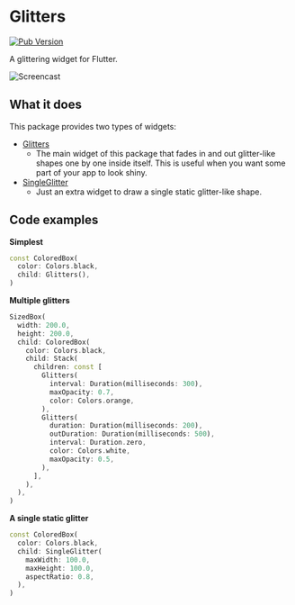 # Glitters

[![Pub Version](https://img.shields.io/pub/v/glitters)](https://pub.dev/packages/glitters)

A glittering widget for Flutter.

![Screencast](https://user-images.githubusercontent.com/20254485/109614952-a6385880-7b76-11eb-8691-b1f2461f2d60.gif)

## What it does

This package provides two types of widgets:

* [Glitters](https://pub.dev/documentation/glitters/latest/glitters/Glitters-class.html)
    * The main widget of this package that fades in and out glitter-like shapes one by one inside itself. This is useful when you want some part of your app to look shiny.
* [SingleGlitter](https://pub.dev/documentation/glitters/latest/single_glitter/SingleGlitter-class.html)
    * Just an extra widget to draw a single static glitter-like shape.

## Code examples

**Simplest**

```dart
const ColoredBox(
  color: Colors.black,
  child: Glitters(),
)
```

**Multiple glitters**

```dart
SizedBox(
  width: 200.0,
  height: 200.0,
  child: ColoredBox(
    color: Colors.black,
    child: Stack(
      children: const [
        Glitters(
          interval: Duration(milliseconds: 300),
          maxOpacity: 0.7,
          color: Colors.orange,
        ),
        Glitters(
          duration: Duration(milliseconds: 200),
          outDuration: Duration(milliseconds: 500),
          interval: Duration.zero,
          color: Colors.white,
          maxOpacity: 0.5,
        ),
      ],
    ),
  ),
)
```

**A single static glitter**

```dart
const ColoredBox(
  color: Colors.black,
  child: SingleGlitter(
    maxWidth: 100.0,
    maxHeight: 100.0,
    aspectRatio: 0.8,
  ),
)
```
